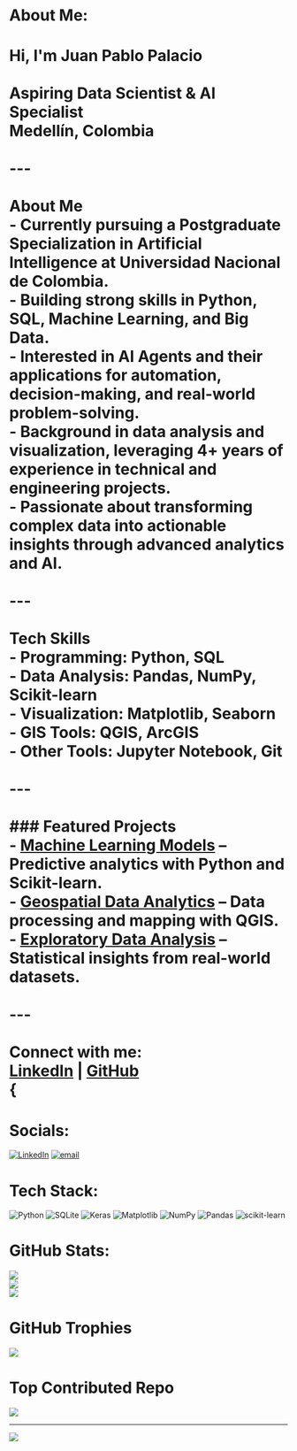 # About Me:
# Hi, I'm Juan Pablo Palacio<br><br> **Aspiring Data Scientist & AI Specialist**  <br> Medellín, Colombia  <br><br>---<br><br>  About Me<br>-  Currently pursuing a **Postgraduate Specialization in Artificial Intelligence** at Universidad Nacional de Colombia.<br>-  Building strong skills in **Python, SQL, Machine Learning, and Big Data**.<br>-  Interested in **AI Agents** and their applications for automation, decision-making, and real-world problem-solving.<br>-  Background in **data analysis and visualization**, leveraging 4+ years of experience in technical and engineering projects.<br>-  Passionate about **transforming complex data into actionable insights** through advanced analytics and AI.<br><br>---<br><br>  Tech Skills<br>- **Programming:** Python, SQL  <br>- **Data Analysis:** Pandas, NumPy, Scikit-learn  <br>- **Visualization:** Matplotlib, Seaborn  <br>- **GIS Tools:** QGIS, ArcGIS  <br>- **Other Tools:** Jupyter Notebook, Git  <br><br>---<br><br>###  Featured Projects<br>-  **[Machine Learning Models](#)** – Predictive analytics with Python and Scikit-learn.<br>-  **[Geospatial Data Analytics](#)** – Data processing and mapping with QGIS.<br>-  **[Exploratory Data Analysis](#)** – Statistical insights from real-world datasets.<br><br>---<br><br> **Connect with me:**  <br>[LinkedIn](https://linkedin.com/in/juanpablopalacioperez) | [GitHub](https://github.com/JuanTA97)<br>{


#  Socials:
[![LinkedIn](https://img.shields.io/badge/LinkedIn-%230077B5.svg?logo=linkedin&logoColor=white)](https://linkedin.com/in/juanpablopalacioperez) [![email](https://img.shields.io/badge/Email-D14836?logo=gmail&logoColor=white)](mailto:juanpablopalacio97@hotmail.com) 

#  Tech Stack:
![Python](https://img.shields.io/badge/python-3670A0?style=for-the-badge&logo=python&logoColor=ffdd54) ![SQLite](https://img.shields.io/badge/sqlite-%2307405e.svg?style=for-the-badge&logo=sqlite&logoColor=white) ![Keras](https://img.shields.io/badge/Keras-%23D00000.svg?style=for-the-badge&logo=Keras&logoColor=white) ![Matplotlib](https://img.shields.io/badge/Matplotlib-%23ffffff.svg?style=for-the-badge&logo=Matplotlib&logoColor=black) ![NumPy](https://img.shields.io/badge/numpy-%23013243.svg?style=for-the-badge&logo=numpy&logoColor=white) ![Pandas](https://img.shields.io/badge/pandas-%23150458.svg?style=for-the-badge&logo=pandas&logoColor=white) ![scikit-learn](https://img.shields.io/badge/scikit--learn-%23F7931E.svg?style=for-the-badge&logo=scikit-learn&logoColor=white)
#  GitHub Stats:
![](https://github-readme-stats.vercel.app/api?username=JuanTA97&theme=dark&hide_border=false&include_all_commits=false&count_private=false)<br/>
![](https://nirzak-streak-stats.vercel.app/?user=JuanTA97&theme=dark&hide_border=false)<br/>
![](https://github-readme-stats.vercel.app/api/top-langs/?username=JuanTA97&theme=dark&hide_border=false&include_all_commits=false&count_private=false&layout=compact)

#  GitHub Trophies
![](https://github-profile-trophy.vercel.app/?username=JuanTA97&theme=radical&no-frame=false&no-bg=true&margin-w=4)

#  Top Contributed Repo
![](https://github-contributor-stats.vercel.app/api?username=JuanTA97&limit=5&theme=dark&combine_all_yearly_contributions=true)

---
[![](https://visitcount.itsvg.in/api?id=JuanTA97&icon=0&color=0)](https://visitcount.itsvg.in)

<!-- Proudly created with GPRM ( https://gprm.itsvg.in ) -->
